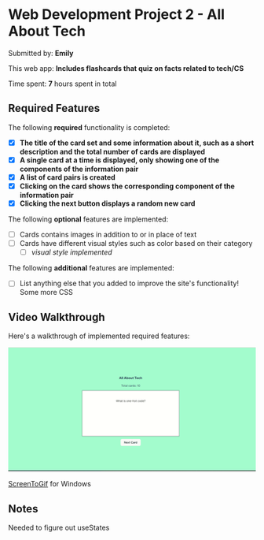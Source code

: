 # Web Development Project 2 - All About Tech

Submitted by: **Emily**

This web app: **Includes flashcards that quiz on facts related to tech/CS**

Time spent: **7** hours spent in total

## Required Features

The following **required** functionality is completed:

- [x] **The title of the card set and some information about it, such as a short description and the total number of cards are displayed**
- [x] **A single card at a time is displayed, only showing one of the components of the information pair**
- [x] **A list of card pairs is created**
- [x] **Clicking on the card shows the corresponding component of the information pair**
- [x] **Clicking the next button displays a random new card**

The following **optional** features are implemented:

- [ ] Cards contains images in addition to or in place of text
- [ ] Cards have different visual styles such as color based on their category
  - [ ] *visual style implemented*

The following **additional** features are implemented:

* [ ] List anything else that you added to improve the site's functionality! 
Some more CSS

## Video Walkthrough

Here's a walkthrough of implemented required features:

![](https://github.com/gs0930/Flashcards/blob/master/vite-project/project2.gif)

[ScreenToGif](https://www.screentogif.com/) for Windows


## Notes

Needed to figure out useStates 
